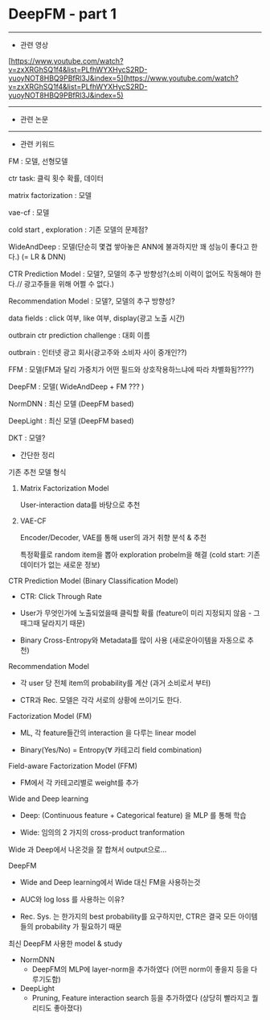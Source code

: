 # DeepFM - part 1

---

- 관련 영상

[https://www.youtube.com/watch?v=zxXRGhSQ1f4&list=PLfhWYXHycS2RD-yuoyNOT8HBQ9PBfRl3J&index=5](https://www.youtube.com/watch?v=zxXRGhSQ1f4&list=PLfhWYXHycS2RD-yuoyNOT8HBQ9PBfRl3J&index=5)

---

- 관련 논문

[](https://github.com/hongleizhang/RSPapers/blob/master/10-CTR_Prediction_for_RS/2017-A%20Factorization-Machine%20based%20Neural%20Network%20for%20CTR%20Prediction-arXiv.pdf)

---

- 관련 키워드

FM : 모델, 선형모델

ctr task: 클릭 횟수 확률, 데이터

matrix factorization : 모델

vae-cf : 모델

cold start , exploration : 기존 모델의 문제점?

WideAndDeep : 모델(단순히 몇겹 쌓아놓은 ANN에 불과하지만 꽤 성능이 좋다고 한다.) (= LR & DNN)

CTR Prediction Model : 모델?, 모델의 추구 방향성?(소비 이력이 없어도 작동해야 한다.// 광고주들을 위해 어쩔 수 없다.)

Recommendation Model : 모델?, 모델의 추구 방향성?

data fields : click 여부, like 여부, display(광고 노출 시간)

outbrain ctr prediction challenge : 대회 이름

outbrain : 인터넷 광고 회사(광고주와 소비자 사이 중개인??)

FFM : 모델(FM과 달리 가중치가 어떤 필드와 상호작용하느냐에 따라 차별화됨????)

DeepFM : 모델( WideAndDeep + FM ??? )

NormDNN : 최신 모델 (DeepFM based)

DeepLight : 최신 모델 (DeepFM based)

DKT : 모델?

- 간단한 정리

기존 추천 모델 형식

1. Matrix Factorization Model
    
    User-interaction data를 바탕으로 추천
    
2. VAE-CF
    
    Encoder/Decoder, VAE를 통해 user의 과거 취향 분석 & 추천 
    
    특정확률로 random item을 뽑아 exploration probelm을 해결 (cold start: 기존데이터가 없는 새로운 정보)
    

CTR Prediction Model (Binary Classification Model)

- CTR: Click Through Rate

- User가 무엇인가에 노출되었을때 클릭할 확률 (feature이 미리 지정되지 않음 - 그때그때 달라지기 때문)

- Binary Cross-Entropy와 Metadata를 많이 사용 (새로운아이템을 자동으로 추천) 

Recommendation Model

- 각 user 당 전체 item의 probability를 계산 (과거 소비로서 부터)

* CTR과 Rec. 모델은 각각 서로의 상황에 쓰이기도 한다. 

Factorization Model (FM)

- ML, 각 feature들간의 interaction 을 다루는 linear model

- Binary(Yes/No) = Entropy(∀ 카테고리 field combination)

Field-aware Factorization Model (FFM)

- FM에서 각 카테고리별로 weight를 추가 

Wide and Deep learning

- Deep: (Continuous feature + Categorical feature) 을 MLP 를 통해 학습

- Wide: 임의의 2 가지의 cross-product tranformation

Wide 과 Deep에서 나온것을 잘 합쳐서 output으로...

DeepFM

- Wide and Deep learning에서 Wide 대신 FM을 사용하는것 

- AUC와 log loss 를 사용하는 이유? 

- Rec. Sys. 는 한가지의 best probability를 요구하지만, CTR은 결국 모든 아이템들의 probability 가 필요하기 때문

최신 DeepFM 사용한 model & study

- NormDNN
    - DeepFM의 MLP에 layer-norm을 추가하였다 (어떤 norm이 좋을지 등을 다루기도함)
- DeepLight
    - Pruning, Feature interaction search 등을 추가하였다 (상당히 빨라지고 퀄리티도 좋아졌다)